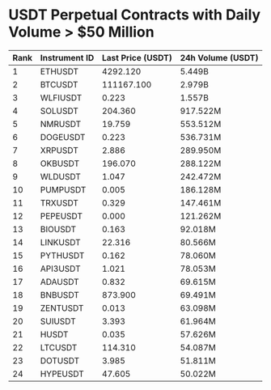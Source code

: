 # USDT Perpetual Contracts with Daily Volume > $50 Million

| Rank | Instrument ID | Last Price (USDT) | 24h Volume (USDT) |
|------|---------------|-------------------|-------------------|
| 1 | ETHUSDT | 4292.120 | 5.449B |
| 2 | BTCUSDT | 111167.100 | 2.979B |
| 3 | WLFIUSDT | 0.223 | 1.557B |
| 4 | SOLUSDT | 204.360 | 917.522M |
| 5 | NMRUSDT | 19.759 | 553.512M |
| 6 | DOGEUSDT | 0.223 | 536.731M |
| 7 | XRPUSDT | 2.886 | 289.950M |
| 8 | OKBUSDT | 196.070 | 288.122M |
| 9 | WLDUSDT | 1.047 | 242.472M |
| 10 | PUMPUSDT | 0.005 | 186.128M |
| 11 | TRXUSDT | 0.329 | 147.461M |
| 12 | PEPEUSDT | 0.000 | 121.262M |
| 13 | BIOUSDT | 0.163 | 92.018M |
| 14 | LINKUSDT | 22.316 | 80.566M |
| 15 | PYTHUSDT | 0.162 | 78.060M |
| 16 | API3USDT | 1.021 | 78.053M |
| 17 | ADAUSDT | 0.832 | 69.615M |
| 18 | BNBUSDT | 873.900 | 69.491M |
| 19 | ZENTUSDT | 0.013 | 63.098M |
| 20 | SUIUSDT | 3.393 | 61.964M |
| 21 | HUSDT | 0.035 | 57.626M |
| 22 | LTCUSDT | 114.310 | 54.087M |
| 23 | DOTUSDT | 3.985 | 51.811M |
| 24 | HYPEUSDT | 47.605 | 50.022M |

